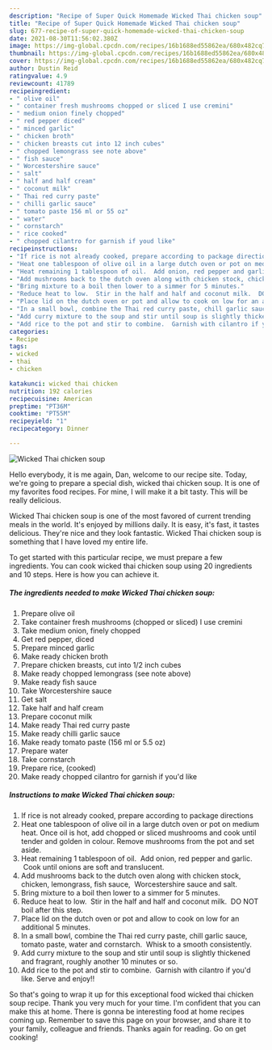 ```yaml
---
description: "Recipe of Super Quick Homemade Wicked Thai chicken soup"
title: "Recipe of Super Quick Homemade Wicked Thai chicken soup"
slug: 677-recipe-of-super-quick-homemade-wicked-thai-chicken-soup
date: 2021-08-30T11:56:02.380Z
image: https://img-global.cpcdn.com/recipes/16b1688ed55862ea/680x482cq70/wicked-thai-chicken-soup-recipe-main-photo.jpg
thumbnail: https://img-global.cpcdn.com/recipes/16b1688ed55862ea/680x482cq70/wicked-thai-chicken-soup-recipe-main-photo.jpg
cover: https://img-global.cpcdn.com/recipes/16b1688ed55862ea/680x482cq70/wicked-thai-chicken-soup-recipe-main-photo.jpg
author: Dustin Reid
ratingvalue: 4.9
reviewcount: 41789
recipeingredient:
- " olive oil"
- " container fresh mushrooms chopped or sliced I use cremini"
- " medium onion finely chopped"
- " red pepper diced"
- " minced garlic"
- " chicken broth"
- " chicken breasts cut into 12 inch cubes"
- " chopped lemongrass see note above"
- " fish sauce"
- " Worcestershire sauce"
- " salt"
- " half and half cream"
- " coconut milk"
- " Thai red curry paste"
- " chilli garlic sauce"
- " tomato paste 156 ml or 55 oz"
- " water"
- " cornstarch"
- " rice cooked"
- " chopped cilantro for garnish if youd like"
recipeinstructions:
- "If rice is not already cooked, prepare according to package directions"
- "Heat one tablespoon of olive oil in a large dutch oven or pot on medium heat. Once oil is hot, add chopped or sliced mushrooms and cook until tender and golden in colour. Remove mushrooms from the pot and set aside."
- "Heat remaining 1 tablespoon of oil.  Add onion, red pepper and garlic.  Cook until onions are soft and translucent."
- "Add mushrooms back to the dutch oven along with chicken stock, chicken, lemongrass, fish sauce,  Worcestershire sauce and salt."
- "Bring mixture to a boil then lower to a simmer for 5 minutes."
- "Reduce heat to low.  Stir in the half and half and coconut milk.  DO NOT boil after this step."
- "Place lid on the dutch oven or pot and allow to cook on low for an additional 5 minutes."
- "In a small bowl, combine the Thai red curry paste, chill garlic sauce, tomato paste, water and cornstarch.  Whisk to a smooth consistently."
- "Add curry mixture to the soup and stir until soup is slightly thickened and fragrant, roughly another 10 minutes or so."
- "Add rice to the pot and stir to combine.  Garnish with cilantro if you&#39;d like. Serve and enjoy!!"
categories:
- Recipe
tags:
- wicked
- thai
- chicken

katakunci: wicked thai chicken 
nutrition: 192 calories
recipecuisine: American
preptime: "PT36M"
cooktime: "PT55M"
recipeyield: "1"
recipecategory: Dinner

---
```



![Wicked Thai chicken soup](https://img-global.cpcdn.com/recipes/16b1688ed55862ea/680x482cq70/wicked-thai-chicken-soup-recipe-main-photo.jpg)

Hello everybody, it is me again, Dan, welcome to our recipe site. Today, we're going to prepare a special dish, wicked thai chicken soup. It is one of my favorites food recipes. For mine, I will make it a bit tasty. This will be really delicious.

Wicked Thai chicken soup is one of the most favored of current trending meals in the world. It's enjoyed by millions daily. It is easy, it's fast, it tastes delicious. They're nice and they look fantastic. Wicked Thai chicken soup is something that I have loved my entire life.




To get started with this particular recipe, we must prepare a few ingredients. You can cook wicked thai chicken soup using 20 ingredients and 10 steps. Here is how you can achieve it.

<!--inarticleads1-->

##### The ingredients needed to make Wicked Thai chicken soup:

1. Prepare  olive oil
1. Take  container fresh mushrooms (chopped or sliced) I use cremini
1. Take  medium onion, finely chopped
1. Get  red pepper, diced
1. Prepare  minced garlic
1. Make ready  chicken broth
1. Prepare  chicken breasts, cut into 1/2 inch cubes
1. Make ready  chopped lemongrass (see note above)
1. Make ready  fish sauce
1. Take  Worcestershire sauce
1. Get  salt
1. Take  half and half cream
1. Prepare  coconut milk
1. Make ready  Thai red curry paste
1. Make ready  chilli garlic sauce
1. Make ready  tomato paste (156 ml or 5.5 oz)
1. Prepare  water
1. Take  cornstarch
1. Prepare  rice, (cooked)
1. Make ready  chopped cilantro for garnish if you&#39;d like




<!--inarticleads2-->

##### Instructions to make Wicked Thai chicken soup:

1. If rice is not already cooked, prepare according to package directions
1. Heat one tablespoon of olive oil in a large dutch oven or pot on medium heat. Once oil is hot, add chopped or sliced mushrooms and cook until tender and golden in colour. Remove mushrooms from the pot and set aside.
1. Heat remaining 1 tablespoon of oil.  Add onion, red pepper and garlic.  Cook until onions are soft and translucent.
1. Add mushrooms back to the dutch oven along with chicken stock, chicken, lemongrass, fish sauce,  Worcestershire sauce and salt.
1. Bring mixture to a boil then lower to a simmer for 5 minutes.
1. Reduce heat to low.  Stir in the half and half and coconut milk.  DO NOT boil after this step.
1. Place lid on the dutch oven or pot and allow to cook on low for an additional 5 minutes.
1. In a small bowl, combine the Thai red curry paste, chill garlic sauce, tomato paste, water and cornstarch.  Whisk to a smooth consistently.
1. Add curry mixture to the soup and stir until soup is slightly thickened and fragrant, roughly another 10 minutes or so.
1. Add rice to the pot and stir to combine.  Garnish with cilantro if you&#39;d like. Serve and enjoy!!




So that's going to wrap it up for this exceptional food wicked thai chicken soup recipe. Thank you very much for your time. I'm confident that you can make this at home. There is gonna be interesting food at home recipes coming up. Remember to save this page on your browser, and share it to your family, colleague and friends. Thanks again for reading. Go on get cooking!
